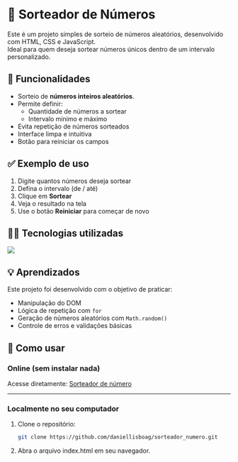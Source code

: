 # 🎲 Sorteador de Números

Este é um projeto simples de sorteio de números aleatórios, desenvolvido com HTML, CSS e JavaScript.  
Ideal para quem deseja sortear números únicos dentro de um intervalo personalizado.

## 🚀 Funcionalidades

- Sorteio de **números inteiros aleatórios**.
- Permite definir:
  - Quantidade de números a sortear
  - Intervalo mínimo e máximo
- Evita repetição de números sorteados
- Interface limpa e intuitiva
- Botão para reiniciar os campos

## ✅ Exemplo de uso

1. Digite quantos números deseja sortear
2. Defina o intervalo (de / até)
3. Clique em **Sortear**
4. Veja o resultado na tela
5. Use o botão **Reiniciar** para começar de novo

## 👨‍💻 Tecnologias utilizadas

<img src="https://skillicons.dev/icons?i=javascript,html,css"/>

## 💡 Aprendizados

Este projeto foi desenvolvido com o objetivo de praticar:

- Manipulação do DOM
- Lógica de repetição com `for`
- Geração de números aleatórios com `Math.random()`
- Controle de erros e validações básicas

## 📁 Como usar

### Online (sem instalar nada)

Acesse diretamente: [Sorteador de número](https://sorteador-numero-cyan.vercel.app)

---

### Localmente no seu computador

1. Clone o repositório:
   ```bash
   git clone https://github.com/daniellisboag/sorteador_numero.git
   ```
2. Abra o arquivo index.html em seu navegador.
